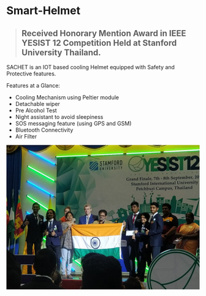 # Smart-Helmet
> ## Received Honorary Mention Award in IEEE YESIST 12 Competition Held at Stanford University Thailand.

SACHET is an IOT based cooling Helmet equipped with Safety and Protective features.

Features at a Glance:
- Cooling Mechanism using Peltier module
- Detachable wiper
- Pre Alcohol Test
- Night assistant to avoid sleepiness
- SOS messaging feature (using GPS and GSM)
- Bluetooth Connectivity
- Air Filter

![alt text](https://github.com/riteshchoudhary1/Smart-Helmet/blob/master/IEEE-YESIST-12/OnStage1.jpeg?raw=true)
